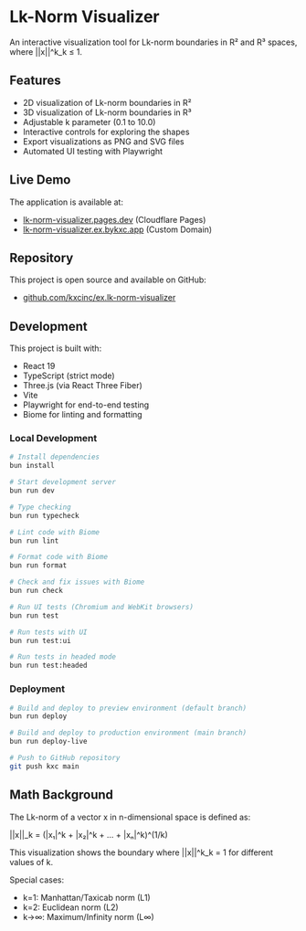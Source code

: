 # Lk-Norm Visualizer

An interactive visualization tool for Lk-norm boundaries in R² and R³ spaces, where ||x||^k_k ≤ 1.

## Features

- 2D visualization of Lk-norm boundaries in R²
- 3D visualization of Lk-norm boundaries in R³
- Adjustable k parameter (0.1 to 10.0)
- Interactive controls for exploring the shapes
- Export visualizations as PNG and SVG files
- Automated UI testing with Playwright

## Live Demo

The application is available at:
- [lk-norm-visualizer.pages.dev](https://lk-norm-visualizer.pages.dev) (Cloudflare Pages)
- [lk-norm-visualizer.ex.bykxc.app](https://lk-norm-visualizer.ex.bykxc.app) (Custom Domain)

## Repository

This project is open source and available on GitHub:
- [github.com/kxcinc/ex.lk-norm-visualizer](https://github.com/kxcinc/ex.lk-norm-visualizer)

## Development

This project is built with:
- React 19
- TypeScript (strict mode)
- Three.js (via React Three Fiber)
- Vite
- Playwright for end-to-end testing
- Biome for linting and formatting

### Local Development

```bash
# Install dependencies
bun install

# Start development server
bun run dev

# Type checking
bun run typecheck

# Lint code with Biome
bun run lint

# Format code with Biome
bun run format

# Check and fix issues with Biome
bun run check

# Run UI tests (Chromium and WebKit browsers)
bun run test

# Run tests with UI
bun run test:ui

# Run tests in headed mode
bun run test:headed
```

### Deployment

```bash
# Build and deploy to preview environment (default branch)
bun run deploy

# Build and deploy to production environment (main branch)
bun run deploy-live

# Push to GitHub repository
git push kxc main
```

## Math Background

The Lk-norm of a vector x in n-dimensional space is defined as:

||x||_k = (|x₁|^k + |x₂|^k + ... + |xₙ|^k)^(1/k)

This visualization shows the boundary where ||x||^k_k = 1 for different values of k.

Special cases:
- k=1: Manhattan/Taxicab norm (L1)
- k=2: Euclidean norm (L2)
- k→∞: Maximum/Infinity norm (L∞)
